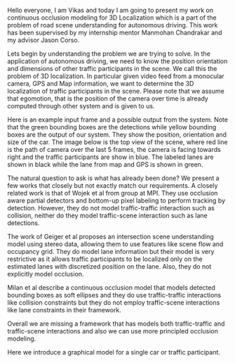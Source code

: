 Hello everyone,
      I am Vikas and today I am going to present my work on continuous
      occlusion modeling for 3D Localization which is a part of the problem of
      road scene understanding for autonomous driving. This work has been
      supervised by my internship mentor Manmohan Chandrakar and my advisor
      Jason Corso.

Lets begin by understanding the problem we are trying to solve. In the
application of autonomous driving, we need to know the position orientation
and dimensions of other traffic participants in the scene. We call this the
problem of 3D localization. In particular given video feed from a
monocular camera, GPS and Map information, we want to determine the 3D
localization of traffic participants in the scene. Please note that we assume
that egomotion, that is the position of the camera over time is already
computed through other system and is given to us.

Here is an example input frame and a possible output from the system. Note
that the green bounding boxes are the detections while yellow bounding boxes
are the output of our system. They show the position, orientation and size of
the car. The image below is the top view of the scene, where red line is the
path of camera over the last 5 frames, the camera is facing towards right and
the traffic participants are show in blue. The labeled lanes are shown in
black while the lane from map and GPS is shown in green.

The natural question to ask is what has already been done? We present a few
works that closely but not exactly match our requirements. A closely related
work is that of Wojek et al from group at MPI. They use occlusion aware
partial detectors and bottom-up pixel labeling to perform tracking by
detection. However, they do not model traffic-traffic interaction such as
collision, neither do they model traffic-scene interaction such as lane
detections.

The work of Geiger et al proposes an intersection scene understanding model
using stereo data, allowing them to use features like scene flow and occupancy
grid. They do model lane information but their model is very
restrictive as it allows traffic participants to be localized only on the
estimated lanes with discretized position on the lane. Also, they do not
explicitly model occlusion.

Milan et al describe a continuous occlusion model that models detected
bounding boxes as soft ellipses and they do use traffic-traffic interactions
like collision constraints but they do not employ traffic-scene interactions
like lane constraints in their framework.

Overall we are missing a framework that has models both traffic-traffic and
traffic-scene interactions and also we can use more principled occlusion
modeling.

Here we introduce a graphical model for a single car or traffic participant.

